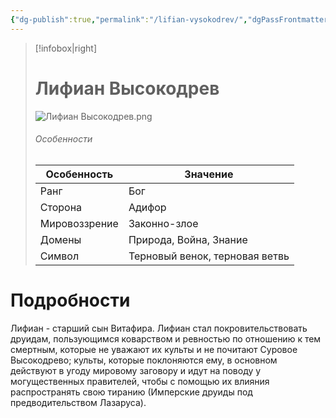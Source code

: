 ```yaml
---
{"dg-publish":true,"permalink":"/lifian-vysokodrev/","dgPassFrontmatter":true}
---
```


> [!infobox|right]
> # Лифиан Высокодрев
> ![Лифиан Высокодрев.png](/img/user/%D0%9B%D0%B8%D1%84%D0%B8%D0%B0%D0%BD%20%D0%92%D1%8B%D1%81%D0%BE%D0%BA%D0%BE%D0%B4%D1%80%D0%B5%D0%B2.png)
> ###### Особенности
> | Особенность | Значение |
> | ---- | ---- |
> | Ранг |Бог |
> | Сторона | Адифор|
> | Мировоззрение | Законно-злое |
> | Домены |Природа, Война, Знание|
> |Символ | Терновый венок, терновая ветвь |

# Подробности

Лифиан - старший сын Витафира. Лифиан стал покровительствовать друидам, пользующимся коварством и ревностью по отношению к тем смертным, которые не уважают их культы и не почитают Суровое Высокодрево; культы, которые поклоняются ему, в основном действуют в угоду мировому заговору и идут на поводу у могущественных правителей, чтобы с помощью их влияния распространять свою тиранию (Имперские друиды под предводительством Лазаруса).  